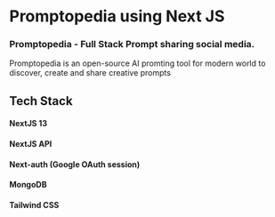 # Promptopedia using Next JS

### Promptopedia - Full Stack Prompt sharing social media.

Promptopedia is an open-source AI promting tool for modern world to discover, create and share creative prompts

## Tech Stack 

#### NextJS 13 
#### NextJS API
#### Next-auth (Google OAuth session)
#### MongoDB
#### Tailwind CSS


